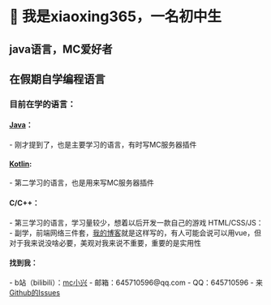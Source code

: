 <h1>👋 我是xiaoxing365，一名初中生</h1>
<h2>java语言，MC爱好者</h2>
<h2>在假期自学编程语言</h2>
<h3>目前在学的语言：</h3>
<h4><a href="https://www.java.com/zh-CN/">Java<a>：</h4>
- 刚才提到了，也是主要学习的语言，有时写MC服务器插件
  
<h4><a href="https://www.kotlincn.net/">Kotlin<a>:</h4>
- 第二学习的语言，也是用来写MC服务器插件
  
<h4>C/C++：</h4>
- 第三学习的语言，学习量较少，想着以后开发一款自己的游戏
  
</h4>HTML/CSS/JS：</h4>
- 副学，前端网络三件套，<a href="https://645710596.github.io/xiaoxing/">我的博客<a>就是这样写的，有人可能会说可以用vue，但对于我来说没啥必要，美观对我来说不重要，重要的是实用性

<h4>找到我：</h4>
- b站（bilibili）：<a href="https://space.bilibili.com/2024358517?spm_id_from=333.1007.0.0">mc小兴<a>
- 邮箱：645710596@qq.com
- QQ：645710596
- 来<a href="https://github.com/645710596/645710596/issues">Github的Issues<a>
